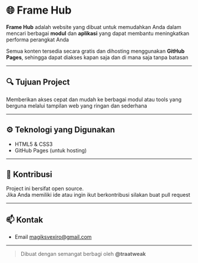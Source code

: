 # 🌐 Frame Hub

**Frame Hub** adalah website yang dibuat untuk memudahkan Anda dalam mencari berbagai **modul** dan **aplikasi** yang dapat membantu meningkatkan performa perangkat Anda

Semua konten tersedia secara gratis dan dihosting menggunakan **GitHub Pages**, sehingga dapat diakses kapan saja dan di mana saja tanpa batasan

---

## 🔍 Tujuan Project

Memberikan akses cepat dan mudah ke berbagai modul atau tools yang berguna melalui tampilan web yang ringan dan sederhana

---

## ⚙️ Teknologi yang Digunakan

- HTML5 & CSS3  
- GitHub Pages (untuk hosting)

---

## 🤝 Kontribusi

Project ini bersifat open source.  
Jika Anda memiliki ide atau ingin ikut berkontribusi silakan buat pull request

---

## 📫 Kontak

- Email magiksvexiro@gmail.com

---

> Dibuat dengan semangat berbagi oleh **@traatweak**
